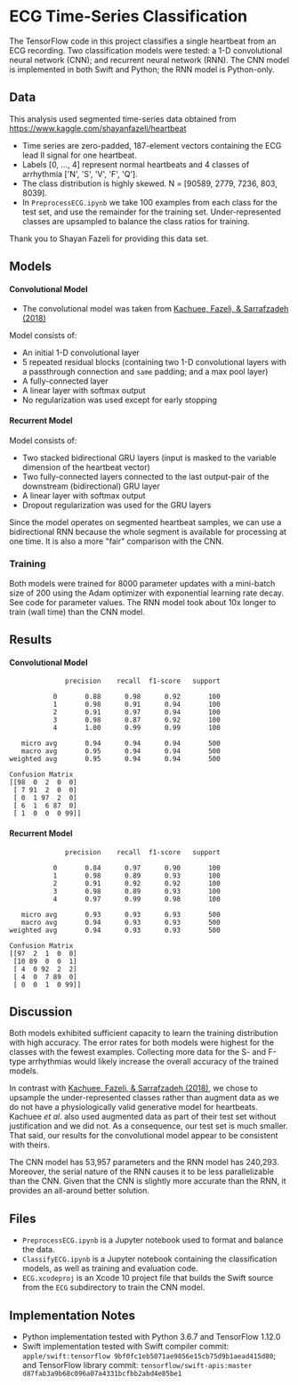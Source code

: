 # ECG Time-Series Classification
The TensorFlow code in this project classifies a single heartbeat from an ECG recording. Two classification models were tested: a 1-D convolutional neural network (CNN); and recurrent neural network (RNN). The CNN model is implemented in both Swift and Python; the RNN model is Python-only.

## Data
This analysis used segmented time-series data obtained from https://www.kaggle.com/shayanfazeli/heartbeat
* Time series are zero-padded, 187-element vectors containing the ECG lead II signal for one heartbeat.
* Labels [0, ..., 4] represent normal heartbeats and 4 classes of arrhythmia ['N', 'S', 'V', 'F', 'Q'].
* The class distribution is highly skewed. N = [90589, 2779, 7236, 803, 8039].
* In `PreprocessECG.ipynb` we take 100 examples from each class for the test set, and use the remainder for the training set. Under-represented classes are upsampled to balance the class ratios for training.

Thank you to Shayan Fazeli for providing this data set.

## Models
#### Convolutional Model
* The convolutional model was taken from [Kachuee, Fazeli, & Sarrafzadeh \(2018\)](https://arxiv.org/pdf/1805.00794.pdf)

Model consists of:
* An initial 1-D convolutional layer
* 5 repeated residual blocks (containing two 1-D convolutional layers with a passthrough connection and `same` padding; and a max pool layer)
* A fully-connected layer
* A linear layer with softmax output
* No regularization was used except for early stopping

#### Recurrent Model

Model consists of:
* Two stacked bidirectional GRU layers (input is masked to the variable dimension of the heartbeat vector)
* Two fully-connected layers connected to the last output-pair of the downstream (bidirectional) GRU layer
* A linear layer with softmax output
* Dropout regularization was used for the GRU layers

Since the model operates on segmented heartbeat samples, we can use a bidirectional RNN because the whole segment is available for processing at one time. It is also a more \"fair\" comparison with the CNN.

### Training
Both models were trained for 8000 parameter updates with a mini-batch size of 200 using the Adam optimizer with exponential learning rate decay. See code for parameter values. The RNN model took about 10x longer to train (wall time) than the CNN model.

## Results
#### Convolutional Model
```
              precision    recall  f1-score   support

           0       0.88      0.98      0.92       100
           1       0.98      0.91      0.94       100
           2       0.91      0.97      0.94       100
           3       0.98      0.87      0.92       100
           4       1.00      0.99      0.99       100

   micro avg       0.94      0.94      0.94       500
   macro avg       0.95      0.94      0.94       500
weighted avg       0.95      0.94      0.94       500

Confusion Matrix
[[98  0  2  0  0]
 [ 7 91  2  0  0]
 [ 0  1 97  2  0]
 [ 6  1  6 87  0]
 [ 1  0  0  0 99]]
```

#### Recurrent Model
```
              precision    recall  f1-score   support

           0       0.84      0.97      0.90       100
           1       0.98      0.89      0.93       100
           2       0.91      0.92      0.92       100
           3       0.98      0.89      0.93       100
           4       0.97      0.99      0.98       100

   micro avg       0.93      0.93      0.93       500
   macro avg       0.94      0.93      0.93       500
weighted avg       0.94      0.93      0.93       500

Confusion Matrix
[[97  2  1  0  0]
 [10 89  0  0  1]
 [ 4  0 92  2  2]
 [ 4  0  7 89  0]
 [ 0  0  1  0 99]]
 ```

## Discussion
Both models exhibited sufficient capacity to learn the training distribution with high accuracy. The error rates for both models were highest for the classes with the fewest examples. Collecting more data for the S- and F-type arrhythmias would likely increase the overall accuracy of the trained models.

In contrast with [Kachuee, Fazeli, & Sarrafzadeh \(2018\)](https://arxiv.org/pdf/1805.00794.pdf), we chose to upsample the under-represented classes rather than augment data as we do not have a physiologically valid generative model for heartbeats. Kachuee _et al._ also used augmented data as part of their test set without justification and we did not. As a consequence, our test set is much smaller. That said, our results for the convolutional model appear to be consistent with theirs.

The CNN model has 53,957 parameters and the RNN model has 240,293. Moreover, the serial nature of the RNN causes it to be less parallelizable than the CNN. Given that the CNN is slightly more accurate than the RNN, it provides an all-around better solution.

## Files
* `PreprocessECG.ipynb` is a Jupyter notebook used to format and balance the data.
* `ClassifyECG.ipynb` is a Jupyter notebook containing the classification models, as well as training and evaluation code.
* `ECG.xcodeproj` is an Xcode 10 project file that builds the Swift source from the `ECG` subdirectory to train the CNN model.

## Implementation Notes
* Python implementation tested with Python 3.6.7 and TensorFlow 1.12.0
* Swift implementation tested with Swift compiler commit: `apple/swift:tensorflow 9bf0fc1eb5071ae9856e15cb75d9b1aead415d80`; and TensorFlow library commit: `tensorflow/swift-apis:master d87fab3a9b68c096a07a4331bcfbb2abd4e85be1`
